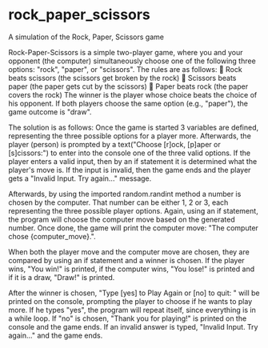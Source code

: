 # rock_paper_scissors
A simulation of the Rock, Paper, Scissors game

Rock-Paper-Scissors is a simple two-player game, where you and your opponent (the computer) simultaneously choose one of the following three options: "rock", "paper", or "scissors". The rules are as follows:
	Rock beats scissors (the scissors get broken by the rock)
	Scissors beats paper (the paper gets cut by the scissors)
	Paper beats rock (the paper covers the rock)
The winner is the player whose choice beats the choice of his opponent. If both players choose the same option (e.g., "paper"), the game outcome is "draw".

The solution is as follows:
Once the game is started 3 variables are defined, representing the three possible options for a player more. Afterwards, the player (person) is prompted by a text("Choose [r]ock, [p]aper or [s]cissors:") to enter into the console one of the three valid options. If the player enters a valid input, then by an if statement it is determined what the player's move is. If the input is invalid, then the game ends and the player gets a "Invalid Input. Try again..." message.

Afterwards, by using the imported random.randint method a number is chosen by the computer. That number can be either 1, 2 or 3, each representing the three possible player options. Again, using an if statement, the program will choose the computer move based on the generated number. Once done, the game will print the computer move: "The computer chose {computer_move}.".

When both the player move and the computer move are chosen, they are compared by using an if statement and a winner is chosen. If the player wins, "You win!" is printed, if the computer wins, "You lose!" is printed and if it is a draw, "Draw!" is printed.

After the winner is chosen, "Type [yes] to Play Again or [no] to quit: " will be printed on the console, prompting the player to choose if he wants to play more. If he types "yes", the program will repeat itself, since everything is in a while loop. If "no" is chosen, "Thank you for playing!" is printed on the console and the game ends. If an invalid answer is typed, "Invalid Input. Try again..." and the game ends.
